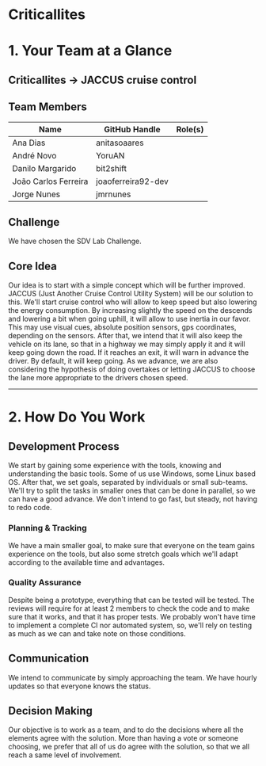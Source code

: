 # Criticallites

# 1. Your Team at a Glance

## Criticallites -> JACCUS cruise control  

## Team Members  
| Name | GitHub Handle | Role(s) |
|-------|---------------|---------|
|Ana Dias            |anitasoaares      |         |
|André Novo          |YoruAN            |         |
|Danilo Margarido    |bit2shift         |         |
|João Carlos Ferreira|joaoferreira92-dev|         |
|Jorge Nunes         |jmrnunes          |         |

## Challenge  
We have chosen the SDV Lab Challenge.

## Core Idea  
Our idea is to start with a simple concept which will be further improved. JACCUS (Just Another Cruise Control Utility System) will be our solution to this. 
We'll start cruise control who will allow to keep speed but also lowering the energy consumption. By increasing slightly the speed on the descends and lowering a bit when going uphill, it will allow to use inertia in our favor. This may use visual cues, absolute position sensors, gps coordinates, depending on the sensors. 
After that, we intend that it will also keep the vehicle on its lane, so that in a highway we may simply apply it and it will keep going down the road. If it reaches an exit, it will warn in advance the driver. By default, it will keep going. As we advance, we are also considering the hypothesis of doing overtakes or letting JACCUS to choose the lane more appropriate to the drivers chosen speed.

---

# 2. How Do You Work

## Development Process  
We start by gaining some experience with the tools, knowing and understanding the basic tools. Some of us use Windows, some Linux based OS. After that, we set goals, separated by individuals or small sub-teams. We'll try to split the tasks in smaller ones that can be done in parallel, so we can have a good advance. We don't intend to go fast, but steady, not having to redo code. 

### Planning & Tracking  
We have a main smaller goal, to make sure that everyone on the team gains experience on the tools, but also some stretch goals which we'll adapt according to the available time and advantages.

### Quality Assurance  
Despite being a prototype, everything that can be tested will be tested. The reviews will require for at least 2 members to check the code and to make sure that it works, and that it has proper tests. We probably won't have time to implement a complete CI nor automated system, so, we'll rely on testing as much as we can and take note on those conditions.

## Communication  
We intend to communicate by simply approaching the team. We have hourly updates so that everyone knows the status.

## Decision Making  
Our objective is to work as a team, and to do the decisions where all the elements agree with the solution. More than having a vote or someone choosing, we prefer that all of us do agree with the solution, so that we all reach a same level of involvement.
